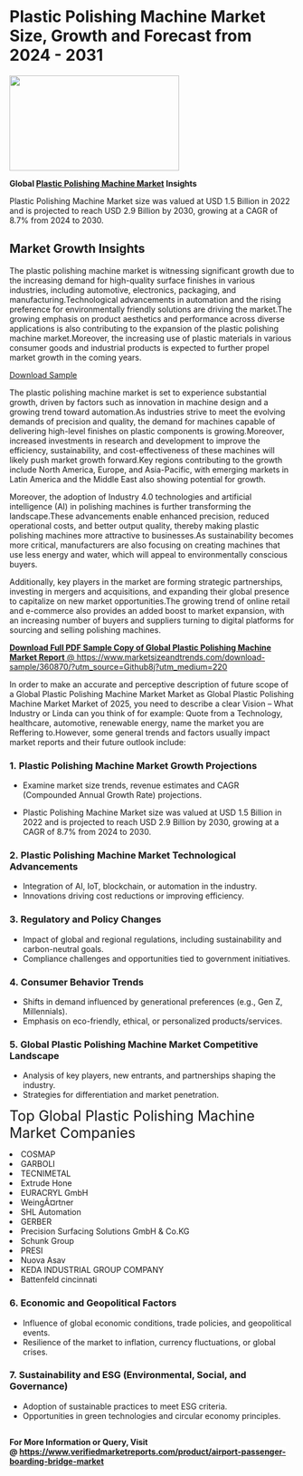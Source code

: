 <H1>Plastic Polishing Machine Market Size, Growth and Forecast from 2024 - 2031</H1><img class="aligncenter size-medium wp-image-584254" src="https://thirdeyenews.in/wp-content/uploads/2024/09/Global-Market-Research-300x168.jpeg" alt="" width="300" height="168" /><p><strong>Global&nbsp;<a href="https://www.marketsizeandtrends.com/download-sample/360870/?utm_source=Github8j?utm_medium=220">Plastic Polishing Machine Market</a> Insights</strong></p><p>Plastic Polishing Machine Market size was valued at USD 1.5 Billion in 2022 and is projected to reach USD 2.9 Billion by 2030, growing at a CAGR of 8.7% from 2024 to 2030.</p><p><h2>Market Growth Insights</h2> <p>The plastic polishing machine market is witnessing significant growth due to the increasing demand for high-quality surface finishes in various industries, including automotive, electronics, packaging, and manufacturing.Technological advancements in automation and the rising preference for environmentally friendly solutions are driving the market.The growing emphasis on product aesthetics and performance across diverse applications is also contributing to the expansion of the plastic polishing machine market.Moreover, the increasing use of plastic materials in various consumer goods and industrial products is expected to further propel market growth in the coming years.</p> <p><a href="https://example.com/sample" target="_blank">Download Sample</a></p> <p>The plastic polishing machine market is set to experience substantial growth, driven by factors such as innovation in machine design and a growing trend toward automation.As industries strive to meet the evolving demands of precision and quality, the demand for machines capable of delivering high-level finishes on plastic components is growing.Moreover, increased investments in research and development to improve the efficiency, sustainability, and cost-effectiveness of these machines will likely push market growth forward.Key regions contributing to the growth include North America, Europe, and Asia-Pacific, with emerging markets in Latin America and the Middle East also showing potential for growth.</p> <p>Moreover, the adoption of Industry 4.0 technologies and artificial intelligence (AI) in polishing machines is further transforming the landscape.These advancements enable enhanced precision, reduced operational costs, and better output quality, thereby making plastic polishing machines more attractive to businesses.As sustainability becomes more critical, manufacturers are also focusing on creating machines that use less energy and water, which will appeal to environmentally conscious buyers.</p> <p>Additionally, key players in the market are forming strategic partnerships, investing in mergers and acquisitions, and expanding their global presence to capitalize on new market opportunities.The growing trend of online retail and e-commerce also provides an added boost to market expansion, with an increasing number of buyers and suppliers turning to digital platforms for sourcing and selling polishing machines.</p> <p><a href="https://example.com/more" target="_blank"></p><p><span class=""><strong>Download Full PDF Sample Copy of Global Plastic Polishing Machine Market Report</strong> @ <a href="https://www.marketsizeandtrends.com/download-sample/360870/?utm_source=Github8j?utm_medium=220" target="_blank">https://www.marketsizeandtrends.com/download-sample/360870/?utm_source=Github8j?utm_medium=220</a></span></p><p>In order to make an accurate and perceptive description of future scope of a Global&nbsp;Plastic Polishing Machine Market Market as Global&nbsp;Plastic Polishing Machine Market Market of 2025, you need to describe a clear Vision &ndash; What Industry or Linda can you think of for example: Quote from a Technology, healthcare, automotive, renewable energy, name the market you are Reffering to.However, some general trends and factors usually impact market reports and their future outlook include:</p><h3>1.&nbsp;<strong>Plastic Polishing Machine Market Growth Projections</strong></h3><ul><li>Examine market size trends, revenue estimates and CAGR (Compounded Annual Growth Rate) projections.</li><li><p>Plastic Polishing Machine Market size was valued at USD 1.5 Billion in 2022 and is projected to reach USD 2.9 Billion by 2030, growing at a CAGR of 8.7% from 2024 to 2030.</p></li></ul><h3>2.&nbsp;<strong>Plastic Polishing Machine Market Technological Advancements</strong></h3><ul><li>Integration of AI, IoT, blockchain, or automation in the industry.</li><li>Innovations driving cost reductions or improving efficiency.</li></ul><h3>3.&nbsp;<strong>Regulatory and Policy Changes</strong></h3><ul><li>Impact of global and regional regulations, including sustainability and carbon-neutral goals.</li><li>Compliance challenges and opportunities tied to government initiatives.</li></ul><h3>4.&nbsp;<strong>Consumer Behavior Trends</strong></h3><ul><li>Shifts in demand influenced by generational preferences (e.g., Gen Z, Millennials).</li><li>Emphasis on eco-friendly, ethical, or personalized products/services.</li></ul><h3>5.&nbsp;<strong>Global Plastic Polishing Machine Market Competitive Landscape</strong></h3><ul><li>Analysis of key players, new entrants, and partnerships shaping the industry.</li><li>Strategies for differentiation and market penetration.</li></ul><p data-pm-slice="1 1 []"><span style="color: inherit; font-family: inherit; font-size: 25px;">Top Global Plastic Polishing Machine Market Companies</span></p><div class="" data-test-id=""><p><li>COSMAP</li><li> GARBOLI</li><li> TECNIMETAL</li><li> Extrude Hone</li><li> EURACRYL GmbH</li><li> WeingÃ¤rtner</li><li> SHL Automation</li><li> GERBER</li><li> Precision Surfacing Solutions GmbH & Co.KG</li><li> Schunk Group</li><li> PRESI</li><li> Nuova Asav</li><li> KEDA INDUSTRIAL GROUP COMPANY</li><li> Battenfeld cincinnati</li></p></div><h3>6.&nbsp;<strong>Economic and Geopolitical Factors</strong></h3><ul><li>Influence of global economic conditions, trade policies, and geopolitical events.</li><li>Resilience of the market to inflation, currency fluctuations, or global crises.</li></ul><h3>7.&nbsp;<strong>Sustainability and ESG (Environmental, Social, and Governance)</strong></h3><ul><li>Adoption of sustainable practices to meet ESG criteria.</li><li>Opportunities in green technologies and circular economy principles.</li></ul><h2><strong style="font-size: 14px;">For More Information or Query, Visit @&nbsp;</strong><a style="background-color: #ffffff; font-size: 14px;" href="https://www.marketsizeandtrends.com/report/plastic-polishing-machine-market/" target="_blank">https://www.verifiedmarketreports.com/product/airport-passenger-boarding-bridge-market</a></h2>